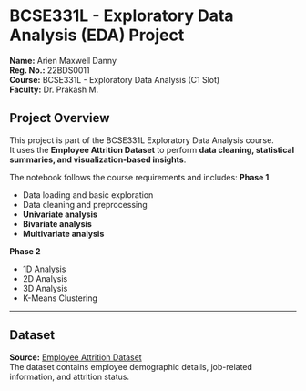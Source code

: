 # BCSE331L - Exploratory Data Analysis (EDA) Project

**Name:** Arien Maxwell Danny  
**Reg. No.:** 22BDS0011  
**Course:** BCSE331L - Exploratory Data Analysis (C1 Slot)  
**Faculty:** Dr. Prakash M.  

## Project Overview
This project is part of the BCSE331L Exploratory Data Analysis course.  
It uses the **Employee Attrition Dataset** to perform **data cleaning, statistical summaries, and visualization-based insights**.

The notebook follows the course requirements and includes:
**Phase 1**
- Data loading and basic exploration
- Data cleaning and preprocessing
- **Univariate analysis**
- **Bivariate analysis**
- **Multivariate analysis**

**Phase 2**
- 1D Analysis
- 2D Analysis
- 3D Analysis
- K-Means Clustering

---

## Dataset
**Source:** [Employee Attrition Dataset](https://raw.githubusercontent.com/salemprakash/EDA/main/Data/Employee%20Attrition.csv)  
The dataset contains employee demographic details, job-related information, and attrition status.
